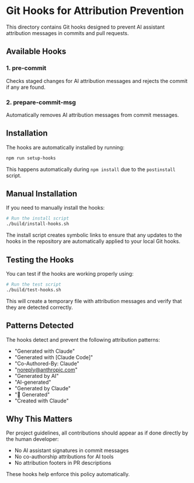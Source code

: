# Git Hooks for Attribution Prevention

This directory contains Git hooks designed to prevent AI assistant attribution messages in commits and pull requests.

## Available Hooks

### 1. pre-commit
Checks staged changes for AI attribution messages and rejects the commit if any are found.

### 2. prepare-commit-msg
Automatically removes AI attribution messages from commit messages.

## Installation

The hooks are automatically installed by running:

```bash
npm run setup-hooks
```

This happens automatically during `npm install` due to the `postinstall` script.

## Manual Installation

If you need to manually install the hooks:

```bash
# Run the install script
./build/install-hooks.sh
```

The install script creates symbolic links to ensure that any updates to the hooks in the repository are automatically applied to your local Git hooks.

## Testing the Hooks

You can test if the hooks are working properly using:

```bash
# Run the test script
./build/test-hooks.sh
```

This will create a temporary file with attribution messages and verify that they are detected correctly.

## Patterns Detected

The hooks detect and prevent the following attribution patterns:

- "Generated with Claude"
- "Generated with [Claude Code]"
- "Co-Authored-By: Claude"
- "noreply@anthropic.com"
- "Generated by AI"
- "AI-generated"
- "Generated by Claude"
- "🤖 Generated"
- "Created with Claude"

## Why This Matters

Per project guidelines, all contributions should appear as if done directly by the human developer:

- No AI assistant signatures in commit messages
- No co-authorship attributions for AI tools
- No attribution footers in PR descriptions

These hooks help enforce this policy automatically.